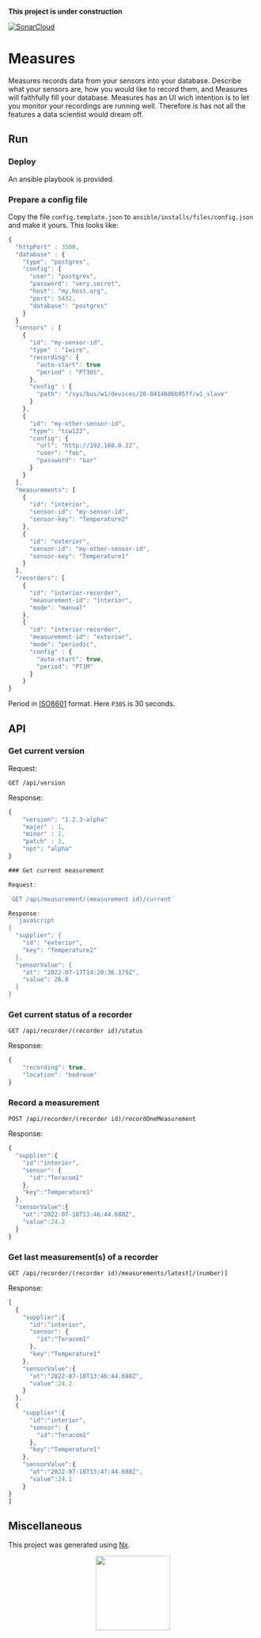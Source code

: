 **This project is under construction**

[![SonarCloud](https://sonarcloud.io/images/project_badges/sonarcloud-white.svg)](https://sonarcloud.io/summary/new_code?id=hirle_measures)

# Measures

Measures records data from your sensors into your database. Describe what your sensors are, how you would like to record them, and Measures will faithfully fill your database.
Measures has an UI wich intention is to let you monitor your recordings are running well. Therefore is has not all the features a data scientist would dream off.

## Run

### Deploy

An ansible playbook is provided.

### Prepare a config file

Copy the file `config.template.json` to `ansible/installs/files/config.json` and make it yours. This looks like:
```javascript
{
  "httpPort" : 3300,
  "database" : {
    "type": "postgres",
    "config": {
      "user": "postgres",
      "password": "very.secret",
      "host": "my.host.org",
      "port": 5432,
      "database": "postgres"
    }
  }
  "sensors" : [
    { 
      "id": "my-sensor-id",
      "type" : "1wire",
      "recording": {
        "auto-start": true
        "period" : "PT30S",
      },
      "config" : {
        "path": "/sys/bus/w1/devices/28-0414606b95ff/w1_slave"
      } 
    },
    {
      "id": "my-other-sensor-id",
      "type": "tcw122",
      "config": {
        "url": "http://192.168.0.22",
        "user": "foo",
        "password": "bar"
      }
    }
  ],
  "measurements": [
    {
      "id": "interior",
      "sensor-id": "my-sensor-id",
      "sensor-key": "Temperature2"
    },
    {
      "id": "exterior",
      "sensor-id": "my-other-sensor-id",
      "sensor-key": "Temperature1"
    }
  ],
  "recorders": [
    {
      "id": "interior-recorder",
      "measurement-id": "interior",
      "mode": "manual"
    },
    {
      "id": "interior-recorder",
      "measurement-id": "exterior",
      "mode": "periodic",
      "config" : {
        "auto-start": true,
        "period": "PT1M"
      }
    }
}
```

Period in [ISO8601](https://fr.wikipedia.org/wiki/ISO_8601) format.  Here `P30S` is 30 seconds.


## API

### Get current version

Request:

`GET /api/version`

Response:
```javascript
{
    "version": "1.2.3-alpha"
    "major" : 1,
    "minor" : 2,
    "patch" : 3,
    "opt": "alpha"
}

### Get current measurement

Request:

`GET /api/measurement/(measurement id)/current`

Response:
```javascript
{
  "supplier": {
    "id": "exterior",
    "key": "Temperature2"
  },
  "sensorValue": {
    "at": "2022-07-17T14:20:36.179Z",
    "value": 26.8
  }
}
```

### Get current status of a recorder

`GET /api/recorder/(recorder id)/status`

Response:
```javascript
{
    "recording": true,
    "location": "bedroom"
}
```

### Record a measurement

`POST /api/recorder/(recorder id)/recordOneMeasurement`

Response:
```javascript
{
  "supplier":{
    "id":"interior",
    "sensor": {
      "id":"Teracom1"
    },
    "key":"Temperature1"
  },
  "sensorValue":{
    "at":"2022-07-18T13:46:44.688Z",
    "value":24.2
  }
}
```

### Get last measurement(s) of a recorder

`GET /api/recorder/(recorder id)/measurements/latest[/(number)]`

Response:
```javascript
[
  {
    "supplier":{
      "id":"interior",
      "sensor": {
        "id":"Teracom1"
      },
      "key":"Temperature1"
    },
    "sensorValue":{
      "at":"2022-07-18T13:46:44.688Z",
      "value":24.2
    }
  },
  {
    "supplier":{
      "id":"interior",
      "sensor": {
        "id":"Teracom1"
      },
      "key":"Temperature1"
    },
    "sensorValue":{
      "at":"2022-07-18T13:47:44.688Z",
      "value":24.1
    }
}
]
```

## Miscellaneous

This project was generated using [Nx](https://nx.dev).

<p style="text-align: center;"><img src="https://raw.githubusercontent.com/nrwl/nx/master/images/nx-logo.png" width="150"></p>

